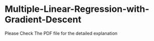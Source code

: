 # Multiple-Linear-Regression-with-Gradient-Descent
Please Check The PDF file for the detailed explanation
